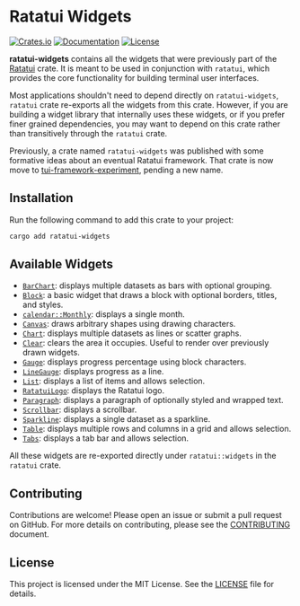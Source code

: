 # Ratatui Widgets

[![Crates.io](https://img.shields.io/crates/v/ratatui-widgets)](https://crates.io/crates/ratatui-widgets)
[![Documentation](https://docs.rs/ratatui-widgets/badge.svg)](https://docs.rs/ratatui-widgets)
[![License](https://img.shields.io/crates/l/ratatui-widgets)](../LICENSE)

<!-- ⚠️ DO NOT EDIT THIS FILE DIRECTLY, EDIT lib.rs AND THEN RUN `cargo rdme` to update this file. -->
<!-- cargo-rdme start -->

**ratatui-widgets** contains all the widgets that were previously part of the [Ratatui] crate.
It is meant to be used in conjunction with `ratatui`, which provides the core functionality
for building terminal user interfaces.

[Ratatui]: https://crates.io/crates/ratatui

Most applications shouldn't need to depend directly on `ratatui-widgets`, `ratatui` crate
re-exports all the widgets from this crate. However, if you are building a widget library that
internally uses these widgets, or if you prefer finer grained dependencies, you may want to
depend on this crate rather than transitively through the `ratatui` crate.

Previously, a crate named `ratatui-widgets` was published with some formative ideas about an
eventual Ratatui framework. That crate is now move to [tui-framework-experiment], pending a new
name.

[tui-framework-experiment]: https://crates.io/crates/tui-framework-experiment

## Installation

Run the following command to add this crate to your project:

```sh
cargo add ratatui-widgets
```

## Available Widgets

- [`BarChart`]: displays multiple datasets as bars with optional grouping.
- [`Block`]: a basic widget that draws a block with optional borders, titles, and styles.
- [`calendar::Monthly`]: displays a single month.
- [`Canvas`]: draws arbitrary shapes using drawing characters.
- [`Chart`]: displays multiple datasets as lines or scatter graphs.
- [`Clear`]: clears the area it occupies. Useful to render over previously drawn widgets.
- [`Gauge`]: displays progress percentage using block characters.
- [`LineGauge`]: displays progress as a line.
- [`List`]: displays a list of items and allows selection.
- [`RatatuiLogo`]: displays the Ratatui logo.
- [`Paragraph`]: displays a paragraph of optionally styled and wrapped text.
- [`Scrollbar`]: displays a scrollbar.
- [`Sparkline`]: displays a single dataset as a sparkline.
- [`Table`]: displays multiple rows and columns in a grid and allows selection.
- [`Tabs`]: displays a tab bar and allows selection.

[`BarChart`]: https://docs.rs/ratatui-widgets/latest/ratatui_widgets/barchart/struct.BarChart.html
[`Block`]: https://docs.rs/ratatui-widgets/latest/ratatui_widgets/block/struct.Block.html
[`calendar::Monthly`]: https://docs.rs/ratatui-widgets/latest/ratatui_widgets/calendar/struct.Monthly.html
[`Canvas`]: https://docs.rs/ratatui-widgets/latest/ratatui_widgets/canvas/struct.Canvas.html
[`Chart`]: https://docs.rs/ratatui-widgets/latest/ratatui_widgets/chart/struct.Chart.html
[`Clear`]: https://docs.rs/ratatui-widgets/latest/ratatui_widgets/clear/struct.Clear.html
[`Gauge`]: https://docs.rs/ratatui-widgets/latest/ratatui_widgets/gauge/struct.Gauge.html
[`LineGauge`]: https://docs.rs/ratatui-widgets/latest/ratatui_widgets/gauge/struct.LineGauge.html
[`List`]: https://docs.rs/ratatui-widgets/latest/ratatui_widgets/list/struct.List.html
[`RatatuiLogo`]: https://docs.rs/ratatui-widgets/latest/ratatui_widgets/logo/struct.RatatuiLogo.html
[`Paragraph`]: https://docs.rs/ratatui-widgets/latest/ratatui_widgets/paragraph/struct.Paragraph.html
[`Scrollbar`]: https://docs.rs/ratatui-widgets/latest/ratatui_widgets/scrollbar/struct.Scrollbar.html
[`Sparkline`]: https://docs.rs/ratatui-widgets/latest/ratatui_widgets/sparkline/struct.Sparkline.html
[`Table`]: https://docs.rs/ratatui-widgets/latest/ratatui_widgets/table/struct.Table.html
[`Tabs`]: https://docs.rs/ratatui-widgets/latest/ratatui_widgets/tabs/struct.Tabs.html

All these widgets are re-exported directly under `ratatui::widgets` in the `ratatui` crate.

## Contributing

Contributions are welcome! Please open an issue or submit a pull request on GitHub. For more
details on contributing, please see the [CONTRIBUTING](CONTRIBUTING.md) document.

## License

This project is licensed under the MIT License. See the [LICENSE](../LICENSE) file for details.

<!-- cargo-rdme end -->

